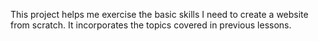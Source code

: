 This project helps me exercise the basic skills I need to create a website from scratch. It incorporates the topics covered in previous lessons.